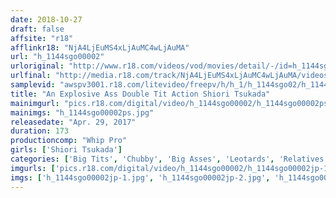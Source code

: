 ```yaml
---
date: 2018-10-27
draft: false
affsite: "r18"
afflinkr18: "NjA4LjEuMS4xLjAuMC4wLjAuMA"
url: "h_1144sgo00002"
urloriginal: "http://www.r18.com/videos/vod/movies/detail/-/id=h_1144sgo00002"
urlfinal: "http://media.r18.com/track/NjA4LjEuMS4xLjAuMC4wLjAuMA/videos/vod/movies/detail/-/id=h_1144sgo00002"
samplevid: "awspv3001.r18.com/litevideo/freepv/h/h_1/h_1144sgo02/h_1144sgo02_dmb_w.mp4"
title: "An Explosive Ass Double Tit Action Shiori Tsukada"
mainimgurl: "pics.r18.com/digital/video/h_1144sgo00002/h_1144sgo00002ps.jpg"
mainimgs: "h_1144sgo00002ps.jpg"
releasedate: "Apr. 29, 2017"
duration: 173
productioncomp: "Whip Pro"
girls: ['Shiori Tsukada']
categories: ['Big Tits', 'Chubby', 'Big Asses', 'Leotards', 'Relatives', 'Featured Actress', 'Face Sitting', 'Hi-Def']
imgurls: ['pics.r18.com/digital/video/h_1144sgo00002/h_1144sgo00002jp-1.jpg', 'pics.r18.com/digital/video/h_1144sgo00002/h_1144sgo00002jp-2.jpg', 'pics.r18.com/digital/video/h_1144sgo00002/h_1144sgo00002jp-3.jpg', 'pics.r18.com/digital/video/h_1144sgo00002/h_1144sgo00002jp-4.jpg', 'pics.r18.com/digital/video/h_1144sgo00002/h_1144sgo00002jp-5.jpg', 'pics.r18.com/digital/video/h_1144sgo00002/h_1144sgo00002jp-6.jpg', 'pics.r18.com/digital/video/h_1144sgo00002/h_1144sgo00002jp-7.jpg', 'pics.r18.com/digital/video/h_1144sgo00002/h_1144sgo00002jp-8.jpg', 'pics.r18.com/digital/video/h_1144sgo00002/h_1144sgo00002jp-9.jpg', 'pics.r18.com/digital/video/h_1144sgo00002/h_1144sgo00002jp-10.jpg', 'pics.r18.com/digital/video/h_1144sgo00002/h_1144sgo00002jp-11.jpg', 'pics.r18.com/digital/video/h_1144sgo00002/h_1144sgo00002jp-12.jpg', 'pics.r18.com/digital/video/h_1144sgo00002/h_1144sgo00002jp-13.jpg', 'pics.r18.com/digital/video/h_1144sgo00002/h_1144sgo00002jp-14.jpg', 'pics.r18.com/digital/video/h_1144sgo00002/h_1144sgo00002jp-15.jpg', 'pics.r18.com/digital/video/h_1144sgo00002/h_1144sgo00002jp-16.jpg', 'pics.r18.com/digital/video/h_1144sgo00002/h_1144sgo00002jp-17.jpg', 'pics.r18.com/digital/video/h_1144sgo00002/h_1144sgo00002jp-18.jpg', 'pics.r18.com/digital/video/h_1144sgo00002/h_1144sgo00002jp-19.jpg', 'pics.r18.com/digital/video/h_1144sgo00002/h_1144sgo00002jp-20.jpg']
imgs: ['h_1144sgo00002jp-1.jpg', 'h_1144sgo00002jp-2.jpg', 'h_1144sgo00002jp-3.jpg', 'h_1144sgo00002jp-4.jpg', 'h_1144sgo00002jp-5.jpg', 'h_1144sgo00002jp-6.jpg', 'h_1144sgo00002jp-7.jpg', 'h_1144sgo00002jp-8.jpg', 'h_1144sgo00002jp-9.jpg', 'h_1144sgo00002jp-10.jpg', 'h_1144sgo00002jp-11.jpg', 'h_1144sgo00002jp-12.jpg', 'h_1144sgo00002jp-13.jpg', 'h_1144sgo00002jp-14.jpg', 'h_1144sgo00002jp-15.jpg', 'h_1144sgo00002jp-16.jpg', 'h_1144sgo00002jp-17.jpg', 'h_1144sgo00002jp-18.jpg', 'h_1144sgo00002jp-19.jpg', 'h_1144sgo00002jp-20.jpg']
---
```

